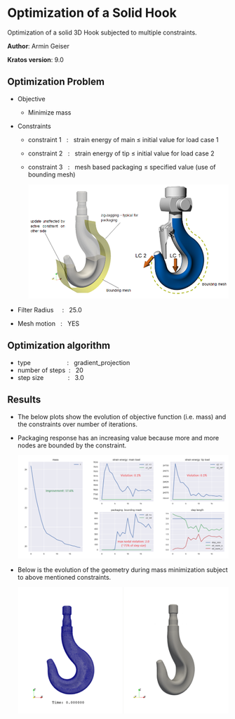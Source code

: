 # Optimization of a Solid Hook
Optimization of a solid 3D Hook subjected to multiple constraints. 

**Author**: Armin Geiser  

**Kratos version**: 9.0

## Optimization Problem
- Objective
    - Minimize mass

- Constraints
    - constraint 1  &nbsp; : &nbsp; strain energy of main &le; initial value for load case 1
    - constraint 2  &nbsp; : &nbsp; strain energy of tip &le; initial value for load case 2
    - constraint 3  &nbsp; : &nbsp; mesh based packaging &le; specified value (use of bounding mesh)
    
        <img src="images/3D_Hook_Constraints.png">    

- Filter Radius &nbsp; &nbsp; : &nbsp; 25.0

- Mesh motion &nbsp; : &nbsp; YES 

## Optimization algorithm
- type &nbsp; &nbsp; &nbsp; &nbsp; &nbsp; &nbsp; &nbsp; &nbsp; &nbsp; &nbsp; : &nbsp; gradient_projection
- number of steps &nbsp;: &nbsp; 20 &nbsp;
- step size &nbsp; &nbsp;&nbsp; &nbsp; &nbsp; &nbsp; &nbsp; : &nbsp; 3.0

## Results
- The below plots show the evolution of objective function (i.e. mass) and the constraints over number of iterations.
- Packaging response has an increasing value because more and more nodes are bounded by the constraint.

    <img src="images/3D_Hook_GridSpecAnnotatedPlot.png">  
  
- Below is the evolution of the geometry during mass minimization subject to above mentioned constraints.

    ![3D Hook MultiConstraint animation](images/3D_Hook_MultiConstraint.gif)

